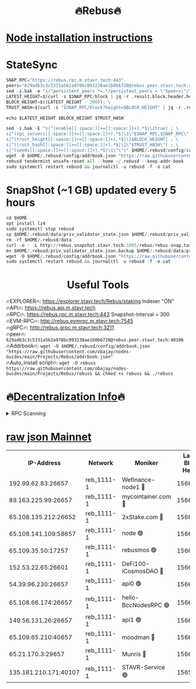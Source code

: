  <h1 align="center"> 🔥Rebus🔥</h1>


[Node installation instructions](https://github.com/obajay/nodes-Guides/tree/main/Projects/Rebus)
=
# StateSync
```python
SNAP_RPC="https://rebus.rpc.m.stavr.tech:443"
peers="629adb3c3c5331a562a978bc093238ae1b0b6720@rebus.peer.stavr.tech:40106"
sed -i.bak -e "s/^persistent_peers *=.*/persistent_peers = \"$peers\"/" $HOME/.rebusd/config/config.toml
LATEST_HEIGHT=$(curl -s $SNAP_RPC/block | jq -r .result.block.header.height); \
BLOCK_HEIGHT=$((LATEST_HEIGHT - 300)); \
TRUST_HASH=$(curl -s "$SNAP_RPC/block?height=$BLOCK_HEIGHT" | jq -r .result.block_id.hash)

echo $LATEST_HEIGHT $BLOCK_HEIGHT $TRUST_HASH

sed -i.bak -E "s|^(enable[[:space:]]+=[[:space:]]+).*$|\1true| ; \
s|^(rpc_servers[[:space:]]+=[[:space:]]+).*$|\1\"$SNAP_RPC,$SNAP_RPC\"| ; \
s|^(trust_height[[:space:]]+=[[:space:]]+).*$|\1$BLOCK_HEIGHT| ; \
s|^(trust_hash[[:space:]]+=[[:space:]]+).*$|\1\"$TRUST_HASH\"| ; \
s|^(seeds[[:space:]]+=[[:space:]]+).*$|\1\"\"|" $HOME/.rebusd/config/config.toml
wget -O $HOME/.rebusd/config/addrbook.json "https://raw.githubusercontent.com/obajay/nodes-Guides/main/Projects/Rebus/addrbook.json"
rebusd tendermint unsafe-reset-all --home ~/.rebusd --keep-addr-book
sudo systemctl restart rebusd && journalctl -u rebusd -f -o cat
```

# SnapShot (~1 GB) updated every 5 hours
```python
cd $HOME
apt install lz4
sudo systemctl stop rebusd
cp $HOME/.rebusd/data/priv_validator_state.json $HOME/.rebusd/priv_validator_state.json.backup
rm -rf $HOME/.rebusd/data
curl -o - -L http://rebus.snapshot.stavr.tech:1005/rebus/rebus-snap.tar.lz4 | lz4 -c -d - | tar -x -C $HOME/.rebusd --strip-components 2
mv $HOME/.rebusd/priv_validator_state.json.backup $HOME/.rebusd/data/priv_validator_state.json
wget -O $HOME/.rebusd/config/addrbook.json "https://raw.githubusercontent.com/obajay/nodes-Guides/main/Projects/Rebus/addrbook.json"
sudo systemctl restart rebusd && journalctl -u rebusd -f -o cat
```
 <h1 align="center"> Useful Tools</h1>

🔥EXPLORER🔥:          https://explorer.stavr.tech/Rebus/staking        Indexer "ON" \
🔥API🔥:                      https://rebus.api.m.stavr.tech \
🔥RPC🔥:                      https://rebus.rpc.m.stavr.tech:443              Snapshot-interval = 300 \
🔥EVM-RPC🔥:                http://rebus.evmrpc.m.stavr.tech:7545 \
🔥gRPC🔥:                    http://rebus.grpc.m.stavr.tech:3211 \
🔥peer🔥:                     `629adb3c3c5331a562a978bc093238ae1b0b6720@rebus.peer.stavr.tech:40106` \
🔥Addrbook🔥:    ```wget -O $HOME/.rebusd/config/addrbook.json "https://raw.githubusercontent.com/obajay/nodes-Guides/main/Projects/Rebus/addrbook.json"``` \
🔥Auto_install script🔥: ```wget -O rebuss https://raw.githubusercontent.com/obajay/nodes-Guides/main/Projects/Rebus/rebuss && chmod +x rebuss && ./rebuss```

🔥[Decentralization Info](https://github.com/obajay/StateSync-snapshots/tree/main/Projects/Rebus/Decentralization)🔥
=

<details>
<summary>RPC Scanning</summary>

<h2 align="center"> We scan nodes in real time every 4 hours. And we provide the final result of RPC endpoints.
We cannot influence the operation of these nodes in any way. </h2>


```python
If Voting Power is higher than 0 --> then the Node is a validator of the network and may be subject to attack and be a potential threat to the chain.
```
```python
We marked such validators with a red symbol
```

</details>

[raw json Mainnet](https://rpc-check.rebusm.stavr.tech/rebusm/rpc-rebusm-result.json)
=



<table><tr><th>IP-Address</th><th>Network</th><th>Moniker</th><th>Latest Block Height</th><th>Earliest Block Height</th><th>Catching Up</th><th>Tx Index</th><th>Voting Power</th><th>Scan Time</th></tr><tr><td>192.99.62.83:26657</td><td>reb_1111-1</td><td>Wefinance-node1 🔴</td><td>15662278</td><td>11258401</td><td>False</td><td>on</td><td>3258669</td><td>2024-03-28T02:10:39.753500378UTC</td></tr><tr><td>89.163.225.99:26657</td><td>reb_1111-1</td><td>mycointainer.com 🔴</td><td>15662266</td><td>12224101</td><td>False</td><td>on</td><td>5791930</td><td>2024-03-28T02:10:04.085432626UTC</td></tr><tr><td>65.108.135.212:26652</td><td>reb_1111-1</td><td>2xStake.com 🔴</td><td>15662276</td><td>13664001</td><td>False</td><td>off</td><td>1083184</td><td>2024-03-28T02:10:34.754780969UTC</td></tr><tr><td>65.108.141.109:58657</td><td>reb_1111-1</td><td>node 🟢</td><td>15662267</td><td>14300597</td><td>False</td><td>on</td><td>0</td><td>2024-03-28T02:10:06.505693208UTC</td></tr><tr><td>65.109.35.50:17257</td><td>reb_1111-1</td><td>rebusmos 🟢</td><td>15662267</td><td>14442617</td><td>False</td><td>on</td><td>0</td><td>2024-03-28T02:10:06.817620443UTC</td></tr><tr><td>152.53.22.65:26601</td><td>reb_1111-1</td><td>DeFi100-iCosmosDAO 🔴</td><td>15662276</td><td>14658601</td><td>False</td><td>on</td><td>1502718</td><td>2024-03-28T02:10:34.436392563UTC</td></tr><tr><td>54.39.96.230:26657</td><td>reb_1111-1</td><td>api0 🟢</td><td>15662264</td><td>14661401</td><td>False</td><td>on</td><td>0</td><td>2024-03-28T02:09:59.074673549UTC</td></tr><tr><td>65.108.66.174:26657</td><td>reb_1111-1</td><td>hello-BccNodesRPC 🟢</td><td>15662266</td><td>14762601</td><td>False</td><td>on</td><td>0</td><td>2024-03-28T02:10:03.796399230UTC</td></tr><tr><td>149.56.131.26:26657</td><td>reb_1111-1</td><td>api1 🟢</td><td>15662271</td><td>14964601</td><td>False</td><td>on</td><td>0</td><td>2024-03-28T02:10:17.920809787UTC</td></tr><tr><td>65.109.65.210:40657</td><td>reb_1111-1</td><td>moodman 🔴</td><td>15662271</td><td>15562271</td><td>False</td><td>off</td><td>1010443</td><td>2024-03-28T02:10:17.322370685UTC</td></tr><tr><td>65.21.170.3:29657</td><td>reb_1111-1</td><td>Munris 🔴</td><td>15662277</td><td>15562277</td><td>False</td><td>off</td><td>1734606</td><td>2024-03-28T02:10:37.087931541UTC</td></tr><tr><td>135.181.210.171:40107</td><td>reb_1111-1</td><td>STAVR-Service 🟢</td><td>15657410</td><td>15656601</td><td>False</td><td>on</td><td>0</td><td>2024-03-28T02:10:01.457776699UTC</td></tr></table>
